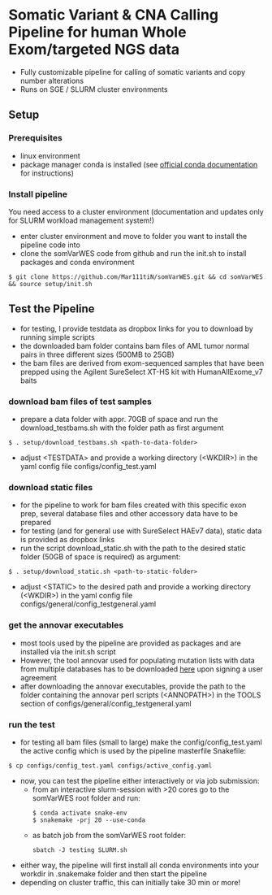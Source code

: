 # Somatic Variant & CNA Calling Pipeline for human Whole Exom/targeted NGS data

* Fully customizable pipeline for calling of somatic variants and copy number alterations 
* Runs on SGE / SLURM cluster environments

## Setup

### Prerequisites
* linux environment
* package manager conda is installed (see [official conda documentation](https://conda.io/projects/conda/en/latest/user-guide/install/linux.html) for instructions)

### Install pipeline
You need access to a cluster environment (documentation and updates only for SLURM workload management system!)

* enter cluster environment and move to folder you want to install the pipeline code into
* clone the somVarWES code from github and run the init.sh to install packages and conda environment

```
$ git clone https://github.com/Mar111tiN/somVarWES.git && cd somVarWES && source setup/init.sh
```

## Test the Pipeline
* for testing, I provide testdata as dropbox links for you to download by running simple scripts
* the downloaded bam folder contains bam files of AML tumor normal pairs in three different sizes (500MB to 25GB)
* the bam files are derived from exom-sequenced samples that have been prepped using the Agilent SureSelect XT-HS kit with HumanAllExome_v7 baits

### download bam files of test samples
* prepare a data folder with appr. 70GB of space and run the download_testbams.sh with the folder path as first argument
```
$ . setup/download_testbams.sh <path-to-data-folder>
```
* adjust \<TESTDATA\> and provide a working directory (\<WKDIR\>) in the yaml config file configs/config_test.yaml

### download static files
* for the pipeline to work for bam files created with this specific exon prep, several database files and other accessory data have to be prepared
* for testing (and for general use with SureSelect HAEv7 data), static data is provided as dropbox links
* run the script download_static.sh with the path to the desired static folder (50GB of space is required) as argument:
```
$ . setup/download_static.sh <path-to-static-folder>
```
* adjust \<STATIC\> to the desired path and provide a working directory (\<WKDIR\>) in the yaml config file configs/general/config_testgeneral.yaml

### get the annovar executables
* most tools used by the pipeline are provided as packages and are installed via the init.sh script
* However, the tool annovar used for populating mutation lists with data from multiple databases has to be downloaded [here](https://www.openbioinformatics.org/annovar/annovar_download_form.php) upon signing a user agreement
* after downloading the annovar executables, provide the path to the folder containing the annovar perl scripts (\<ANNOPATH\>) in the TOOLS section of configs/general/config_testgeneral.yaml 

### run the test
* for testing all bam files (small to large) make the config/config_test.yaml the active config which is used by the pipeline masterfile Snakefile:
```
$ cp configs/config_test.yaml configs/active_config.yaml
```
* now, you can test the pipeline either interactively or via job submission:
  + from an interactive slurm-session with >20 cores go to the somVarWES root folder and run: 
    ```
    $ conda activate snake-env
    $ snakemake -prj 20 --use-conda
    ```
  + as batch job from the somVarWES root folder:
    ```
    sbatch -J testing SLURM.sh
    ```
* either way, the pipeline will first install all conda environments into your workdir in .snakemake folder and then start the pipeline
* depending on cluster traffic, this can initially take 30 min or more!

